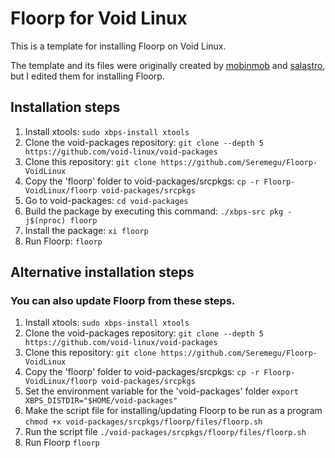 # Floorp for Void Linux
This is a template for installing Floorp on Void Linux.

The template and its files were originally created by [mobinmob](https://codeberg.org/mobinmob/abyss-packages) and [salastro](https://github.com/salastro/zen-browser), but I edited them for installing Floorp.


## Installation steps
1. Install xtools: `sudo xbps-install xtools`
2. Clone the void-packages repository: `git clone --depth 5 https://github.com/void-linux/void-packages`
3. Clone this repository: `git clone https://github.com/Seremegu/Floorp-VoidLinux`
4. Copy the 'floorp' folder to void-packages/srcpkgs: `cp -r Floorp-VoidLinux/floorp void-packages/srcpkgs`
5. Go to void-packages: `cd void-packages`
6. Build the package by executing this command: `./xbps-src pkg -j$(nproc) floorp`
7. Install the package: `xi floorp`
8. Run Floorp: `floorp`

## Alternative installation steps
### You can also update Floorp from these steps.
1. Install xtools: `sudo xbps-install xtools`
2. Clone the void-packages repository: `git clone --depth 5 https://github.com/void-linux/void-packages`
3. Clone this repository: `git clone https://github.com/Seremegu/Floorp-VoidLinux`
4. Copy the 'floorp' folder to void-packages/srcpkgs: `cp -r Floorp-VoidLinux/floorp void-packages/srcpkgs`
5. Set the environment variable for the 'void-packages' folder `export XBPS_DISTDIR="$HOME/void-packages"`
6. Make the script file for installing/updating Floorp to be run as a program `chmod +x void-packages/srcpkgs/floorp/files/floorp.sh`
7. Run the script file `./void-packages/srcpkgs/floorp/files/floorp.sh`
8. Run Floorp `floorp`
